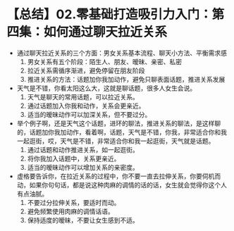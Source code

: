 # 【总结】02.零基础打造吸引力入门：第四集：如何通过聊天拉近关系

-   通过聊天拉近关系的三个方面：男女关系基本流程、聊天小方法、平衡需求感
    1.  男女关系有五个阶段：陌生人、朋友、暧昧、亲密、私密
    2.  拉近关系需循序渐进，避免停留在朋友阶段
    3.  推进关系的方法：话题加你我加动作，避免只聊表面话题，推进关系发展
-   天气是不错，你看太阳这么大，这就是聊话题，很多人女生会说。
    1.  天气是聊天的常用话题，可以拉近关系。
    2.  通过话题加入你我和动作，关系会更亲近。
    3.  适当的暧昧动作可以加深关系，但不要过分。
-   举个例子啊，还是天气这个话题，进环的聊法，推进关系的聊法，是这样聊的，话题加你我加动作，看着啊，话题，天气是不错，你我，非常适合你和我一起逛街，哎，天气是不错，非常适合你和我一起逛街，天气就是话题。
    1.  通过话题和动作推进关系，如一起逛街。
    2.  将你我加入话题中，关系更亲近。
    3.  适当的暧昧动作可以增加关系的亲密度。
-   虚格要告诉你，在拉近关系的过程中，你不要一直去拉伸关系，你要伺机而动，如果你句句话，都是说这种肉麻的调情的话的话，女生就会觉得你这个人有点油腻。
    1.  不要过分拉伸关系，要适时而动。
    2.  避免频繁使用肉麻的调情话语。
    3.  保持适度的暧昧，不要让女生感到不适。